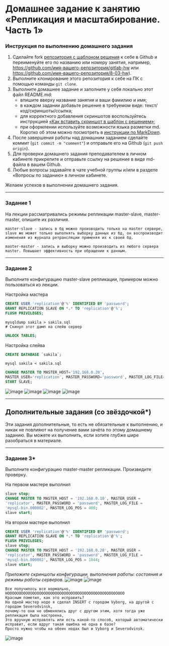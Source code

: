 # Домашнее задание к занятию «Репликация и масштабирование. Часть 1»

### Инструкция по выполнению домашнего задания

1. Сделайте fork [репозитория c шаблоном решения](https://github.com/netology-code/sys-pattern-homework) к себе в Github и переименуйте его по названию или номеру занятия, например, https://github.com/имя-вашего-репозитория/gitlab-hw или https://github.com/имя-вашего-репозитория/8-03-hw).
2. Выполните клонирование этого репозитория к себе на ПК с помощью команды `git clone`.
3. Выполните домашнее задание и заполните у себя локально этот файл README.md:
   - впишите вверху название занятия и ваши фамилию и имя;
   - в каждом задании добавьте решение в требуемом виде: текст/код/скриншоты/ссылка;
   - для корректного добавления скриншотов воспользуйтесь инструкцией [«Как вставить скриншот в шаблон с решением»](https://github.com/netology-code/sys-pattern-homework/blob/main/screen-instruction.md);
   - при оформлении используйте возможности языка разметки md. Коротко об этом можно посмотреть в [инструкции по MarkDown](https://github.com/netology-code/sys-pattern-homework/blob/main/md-instruction.md).
4. После завершения работы над домашним заданием сделайте коммит (`git commit -m "comment"`) и отправьте его на Github (`git push origin`).
5. Для проверки домашнего задания преподавателем в личном кабинете прикрепите и отправьте ссылку на решение в виде md-файла в вашем Github.
6. Любые вопросы задавайте в чате учебной группы и/или в разделе «Вопросы по заданию» в личном кабинете.

Желаем успехов в выполнении домашнего задания.

---

### Задание 1

На лекции рассматривались режимы репликации master-slave, master-master, опишите их различия.
```
master-slave - запись в бд можно производить только на master сервере, slave же может только выполнять выборку данных из бд, он воспроизводит изменения из журнала ретрансляции применяя их к своей бд.

master-master - запись и выборку можно производить из любого сервера master. Повышает эффективность при обращении к данным.
```
---

### Задание 2

Выполните конфигурацию master-slave репликации, примером можно пользоваться из лекции.

Настройка мастера
```sql
CREATE USER 'replication'@'%' IDENTIFIED BY 'password';
GRANT REPLICATION SLAVE ON *.* TO 'replication'@'%';
FLUSH PRIVILEGES;
```
```
mysqldump sakila > sakila.sql
# Скинул этот дамп на слейв сервер
```
```sql
UNLOCK TABLES;
```
Настройка слейва
```sql
CREATE DATABASE `sakila`;
```
```
mysql sakila < sakila.sql
```
```sql
CHANGE MASTER TO MASTER_HOST='192.168.0.20',
MASTER_USER='replication', MASTER_PASSWORD='password', MASTER_LOG_FILE='mysql-bin.000001', MASTER_LOG_POS=157;
START SLAVE;
```


![image](https://user-images.githubusercontent.com/106932460/236699002-e47c0ace-4a4f-4240-b53b-3409c8a7093d.png)
![image](https://user-images.githubusercontent.com/106932460/236698991-6fc583cb-f5f4-4df9-a895-b7c135c750b2.png)
![image](https://user-images.githubusercontent.com/106932460/236699016-46278919-679a-494d-b6d6-249b982a2b49.png)
![image](https://user-images.githubusercontent.com/106932460/236699021-56fae366-e718-4eb8-b8a5-3cdd51753fec.png)

---

## Дополнительные задания (со звёздочкой*)
Эти задания дополнительные, то есть не обязательные к выполнению, и никак не повлияют на получение вами зачёта по этому домашнему заданию. Вы можете их выполнить, если хотите глубже шире разобраться в материале.

---

### Задание 3* 

Выполните конфигурацию master-master репликации. Произведите проверку.

На первом мастере выполнил
```sql
slave stop;
CHANGE MASTER TO MASTER_HOST = '192.168.0.10', MASTER_USER =
'replicator', MASTER_PASSWORD = 'password', MASTER_LOG_FILE =
'mysql-bin.000002', MASTER_LOG_POS = 408;
slave start;
```
На втором мастере выполнил
```sql
CREATE USER 'replication'@'%' IDENTIFIED BY 'password';
GRANT REPLICATION SLAVE ON *.* TO 'replication'@'%';
FLUSH PRIVILEGES;
slave stop;
CHANGE MASTER TO MASTER_HOST = '192.168.0.20', MASTER_USER =
'replicator', MASTER_PASSWORD = 'password', MASTER_LOG_FILE =
'mysql-bin.000002', MASTER_LOG_POS = 1044;
slave start;
```
*Приложите скриншоты конфигурации, выполнения работы: состояния и режимы работы серверов.*
![image](https://user-images.githubusercontent.com/106932460/236699851-8143fb87-c161-41a0-9fae-dda86a7f0953.png)
![image](https://user-images.githubusercontent.com/106932460/236699820-f6b695a4-9ae0-4aa0-8254-fcbea77c5740.png)
```
Все получилось все нормально, НОООООООООООООООООООООООООООООООООООООООООООООООООООО
Красным пометил, как это исправить? 
На одной мастер ноде я сделал INSERT с городом Vyborg, на другой с городом Severodvinsk, 
почему-то они не обменялись друг с другом этим, хотя тогда уже репликация была настроена, 
Это вручную исправлять или есть какой-то способ, который автоматически исправит, если вдруг такая ошибка не одна в базе?
Просто нужно чтобы на обеих нодах был и Vyborg и Severodvinsk.
```
![image](https://user-images.githubusercontent.com/106932460/236700896-f0edecca-2c21-4dcc-95da-ef6662166823.png)


